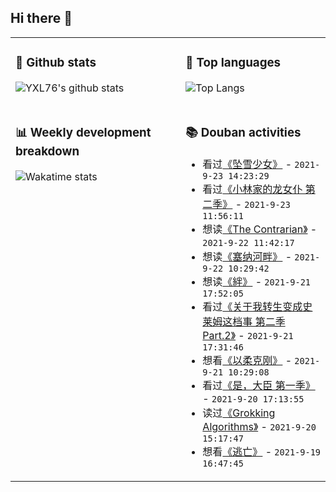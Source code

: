 ## Hi there 👋

<table>
<tr>
<td valign="top" width="54%">

### 🔭 Github stats

![YXL76's github stats](https://github-readme-stats.yxl76.vercel.app/api?username=YXL76&count_private=true&show_icons=true&include_all_commits=true&theme=prussian&line_height=28&disable_animations=true)

</td>

<td valign="top" width="46%">

### 🌱 Top languages

![Top Langs](https://github-readme-stats.yxl76.vercel.app/api/top-langs/?username=YXL76&layout=compact&theme=prussian&langs_count=8&hide=HTML,CSS,SCSS)

</td>
</tr>
<tr>
<td valign="top" width="54%">

### 📊 Weekly development breakdown

![Wakatime stats](https://github-readme-stats.yxl76.vercel.app/api/wakatime?username=YXL76&layout=compact&theme=prussian)


</td>
<td valign="top" width="46%">

### 📚 Douban activities

- 看过[《坠雪少女》](http://movie.douban.com/subject/30460343/) - `2021-9-23 14:23:29`
- 看过[《小林家的龙女仆 第二季》](http://movie.douban.com/subject/30459061/) - `2021-9-23 11:56:11`
- 想读[《The Contrarian》](https://book.douban.com/subject/35508024/) - `2021-9-22 11:42:17`
- 想读[《塞纳河畔》](https://book.douban.com/subject/26700348/) - `2021-9-22 10:29:42`
- 想读[《絆》](https://book.douban.com/subject/10540690/) - `2021-9-21 17:52:05`
- 看过[《关于我转生变成史莱姆这档事 第二季 Part.2》](http://movie.douban.com/subject/35044518/) - `2021-9-21 17:31:46`
- 想看[《以柔克刚》](http://movie.douban.com/subject/5969344/) - `2021-9-21 10:29:08`
- 看过[《是，大臣  第一季》](http://movie.douban.com/subject/4937405/) - `2021-9-20 17:13:55`
- 读过[《Grokking Algorithms》](https://book.douban.com/subject/26366784/) - `2021-9-20 15:17:47`
- 想看[《逃亡》](http://movie.douban.com/subject/30403645/) - `2021-9-19 16:47:45`

</td>
</tr>
</table>

<!--
**YXL76/YXL76** is a ✨ _special_ ✨ repository because its `README.md` (this file) appears on your GitHub profile.

Here are some ideas to get you started:

- 🔭 I’m currently working on ...
- 🌱 I’m currently learning ...
- 👯 I’m looking to collaborate on ...
- 🤔 I’m looking for help with ...
- 💬 Ask me about ...
- 📫 How to reach me: ...
- 😄 Pronouns: ...
- ⚡ Fun fact: ...
-->
